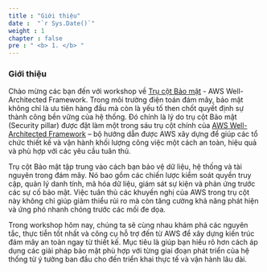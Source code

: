 ```yaml
---
title : "Giới thiệu"
date :  "`r Sys.Date()`" 
weight : 1 
chapter : false
pre : " <b> 1. </b> "
---
```

### Giới thiệu
Chào mừng các bạn đến với workshop về [Trụ cột Bảo mật]() - AWS Well-Architected Framework.
Trong môi trường điện toán đám mây, bảo mật không chỉ là ưu tiên hàng đầu mà còn là yếu tố then chốt quyết định sự thành công bền vững của hệ thống. Đó chính là lý do trụ cột Bảo mật (Security pillar) được đặt làm một trong sáu trụ cột chính của [AWS Well-Architected Framework]() – bộ hướng dẫn được AWS xây dựng để giúp các tổ chức thiết kế và vận hành khối lượng công việc một cách an toàn, hiệu quả và phù hợp với các yêu cầu tuân thủ.

Trụ cột Bảo mật tập trung vào cách bạn bảo vệ dữ liệu, hệ thống và tài nguyên trong đám mây. Nó bao gồm các chiến lược kiểm soát quyền truy cập, quản lý danh tính, mã hóa dữ liệu, giám sát sự kiện và phản ứng trước các sự cố bảo mật. Việc tuân thủ các khuyến nghị của AWS trong trụ cột này không chỉ giúp giảm thiểu rủi ro mà còn tăng cường khả năng phát hiện và ứng phó nhanh chóng trước các mối đe dọa.

Trong workshop hôm nay, chúng ta sẽ cùng nhau khám phá các nguyên tắc, thực tiễn tốt nhất và công cụ hỗ trợ đến từ AWS để xây dựng kiến trúc đám mây an toàn ngay từ thiết kế. Mục tiêu là giúp bạn hiểu rõ hơn cách áp dụng các giải pháp bảo mật phù hợp với từng giai đoạn phát triển của hệ thống từ ý tưởng ban đầu cho đến triển khai thực tế và vận hành lâu dài.